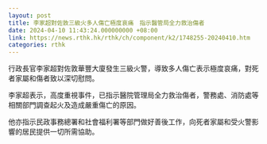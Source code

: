 ```yaml
---
layout: post
title: 李家超對佐敦三級火多人傷亡極度哀痛　指示醫管局全力救治傷者
date: 2024-04-10 11:43:24.000000000 +08:00
link: https://news.rthk.hk/rthk/ch/component/k2/1748255-20240410.htm
categories: rthk
---
```


行政長官李家超對佐敦華豐大廈發生三級火警，導致多人傷亡表示極度哀痛，對死者家屬和傷者致以深切慰問。

李家超表示，高度重視事件，已指示醫院管理局全力救治傷者，警務處、消防處等相關部門調查起火及造成嚴重傷亡的原因。

他亦指示民政事務總署和社會福利署等部門做好善後工作，向死者家屬和受火警影響的居民提供一切所需協助。
